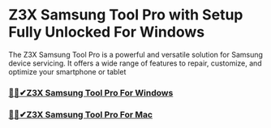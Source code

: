 # Z3X Samsung Tool Pro with Setup Fully Unlocked For Windows


The Z3X Samsung Tool Pro is a powerful and versatile solution for Samsung device servicing. It offers a wide range of features to repair, customize, and optimize your smartphone or tablet


### [🚀🎉✔Z3X Samsung Tool Pro For Windows](https://tinyurl.com/yxwwa9k8)

### [🚀🎉✔Z3X Samsung Tool Pro For Mac](https://tinyurl.com/yxwwa9k8)
